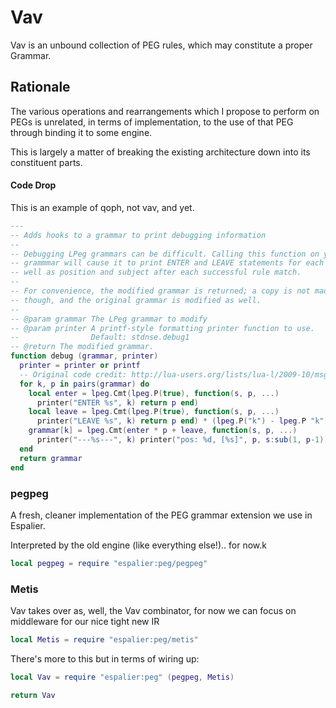 # Vav


  Vav is an unbound collection of PEG rules, which may constitute a proper
Grammar\.


## Rationale

  The various operations and rearrangements which I propose to perform on
PEGs is unrelated, in terms of implementation, to the use of that PEG through
binding it to some engine\.

This is largely a matter of breaking the existing architecture down into its
constituent parts\.


#### Code Drop

This is an example of qoph, not vav, and yet\.

```lua
---
-- Adds hooks to a grammar to print debugging information
--
-- Debugging LPeg grammars can be difficult. Calling this function on your
-- grammmar will cause it to print ENTER and LEAVE statements for each rule, as
-- well as position and subject after each successful rule match.
--
-- For convenience, the modified grammar is returned; a copy is not made
-- though, and the original grammar is modified as well.
--
-- @param grammar The LPeg grammar to modify
-- @param printer A printf-style formatting printer function to use.
--                Default: stdnse.debug1
-- @return The modified grammar.
function debug (grammar, printer)
  printer = printer or printf
  -- Original code credit: http://lua-users.org/lists/lua-l/2009-10/msg00774.html
  for k, p in pairs(grammar) do
    local enter = lpeg.Cmt(lpeg.P(true), function(s, p, ...)
      printer("ENTER %s", k) return p end)
    local leave = lpeg.Cmt(lpeg.P(true), function(s, p, ...)
      printer("LEAVE %s", k) return p end) * (lpeg.P("k") - lpeg.P "k");
    grammar[k] = lpeg.Cmt(enter * p + leave, function(s, p, ...)
      printer("---%s---", k) printer("pos: %d, [%s]", p, s:sub(1, p-1)) return p end)
  end
  return grammar
end
```


### pegpeg

A fresh, cleaner implementation of the PEG grammar extension we use in
Espalier\.

Interpreted by the old engine \(like everything else\!\)\.\. for now\.k

```lua
local pegpeg = require "espalier:peg/pegpeg"
```

### Metis

Vav takes over as, well, the Vav combinator, for now we can focus on
middleware for our nice tight new IR

```lua
local Metis = require "espalier:peg/metis"
```

There's more to this but in terms of wiring up:

```lua
local Vav = require "espalier:peg" (pegpeg, Metis)
```

```lua
return Vav
```

